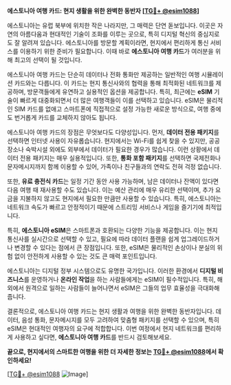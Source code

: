 **에스토니아 여행 카드: 현지 생활을 위한 완벽한 동반자 [[TG💪+ @esim1088](https://t.me/s/esim1088)]**

에스토니아는 유럽 북부에 위치한 작은 나라지만, 그 매력은 단연 돋보입니다. 이곳은 자연의 아름다움과 현대적인 기술이 조화를 이루는 곳으로, 특히 디지털 혁신의 중심지로도 잘 알려져 있습니다. 에스토니아를 방문할 계획이라면, 현지에서 편리하게 통신 서비스를 이용하기 위한 준비가 필요합니다. 이때 바로 **에스토니아 여행 카드**가 여러분을 위해 최고의 선택이 될 것입니다.

에스토니아 여행 카드는 단순히 데이터나 전화 통화만 제공하는 일반적인 여행 시뮬레이션 카드와는 다릅니다. 이 카드는 현지 통신사와의 협력을 통해 최적화된 네트워크를 제공하며, 방문객들에게 유연하고 실용적인 옵션을 제공합니다. 특히, 최근에는 **eSIM** 기술이 빠르게 대중화되면서 더 많은 여행객들이 이를 선택하고 있습니다. eSIM은 물리적인 SIM 카드를 없애고 스마트폰에 직접적으로 설정 가능한 새로운 방식으로, 여행 중에도 번거롭게 카드를 교체하지 않아도 됩니다.

에스토니아 여행 카드의 장점은 무엇보다도 다양성입니다. 먼저, **데이터 전용 패키지**를 선택하면 인터넷 사용이 자유롭습니다. 현지에서는 Wi-Fi를 쉽게 찾을 수 있지만, 공공장소나 숙박시설 외에도 외부에서 데이터가 필요한 경우가 많습니다. 이런 상황에서 데이터 전용 패키지는 매우 실용적입니다. 또한, **통화 포함 패키지**를 선택하면 국제전화나 문자메시지까지 함께 이용할 수 있어, 가족이나 친구들과의 연락도 전혀 걱정 없습니다.

또한, **유료 충전식 카드**는 일정 기간 동안 사용 가능하며, 남은 데이터나 잔액이 있다면 다음 여행 때 재사용할 수도 있습니다. 이는 예산 관리에 매우 유리한 선택이며, 추가 요금을 지불하지 않고도 현지에서 필요한 만큼만 사용할 수 있습니다. 특히, 에스토니아는 네트워크 속도가 빠르고 안정적이기 때문에 스트리밍 서비스나 게임을 즐기기에 최적입니다.

특히, **에스토니아 eSIM**은 스마트폰과 호환되는 다양한 기능을 제공합니다. 이는 현지 통신사를 실시간으로 선택할 수 있고, 필요에 따라 데이터 플랜을 쉽게 업그레이드하거나 변경할 수 있다는 점에서 큰 장점입니다. 또한, eSIM은 물리적인 손상이나 분실의 위험 없이 안전하게 사용할 수 있는 것도 큰 매력 포인트입니다.

에스토니아는 디지털 정부 시스템으로도 유명한 국가입니다. 이러한 환경에서 **디지털 비즈니스**를 운영하거나 **온라인 작업**을 하는 사람들에게는 eSIM이 필수적입니다. 특히, 해외에서 원격으로 일하는 사람들이 늘어나면서 eSIM은 그들의 업무 효율성을 극대화해줍니다.

결론적으로, 에스토니아 여행 카드는 현지 생활과 여행을 위한 완벽한 동반자입니다. 데이터, 음성 통화, 문자메시지를 모두 고려하여 맞춤형 패키지를 선택할 수 있으며, 특히 eSIM은 현대적인 여행자의 요구에 적합합니다. 이번 여정에서 현지 네트워크를 편리하게 사용하고 싶다면, **에스토니아 여행 카드**를 반드시 검토해보세요. 

**끝으로, 현지에서의 스마트한 여행을 위한 더 자세한 정보는 [TG💪+ @esim1088](https://t.me/s/esim1088)에서 확인하세요!** 

[[TG💪+ @esim1088](https://t.me/s/esim1088) ![Image](https://i.postimg.cc/Y0z9fWf4/image.png)]
